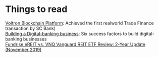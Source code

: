 # Things to read #

[Voltron Blockchain Platform](https://101blockchains.com/contour-blockchain/): Achieved the first realworld Trade Finance transaction by SC Bank)   
[Building a Digital-banking business](https://www.mckinsey.com/industries/financial-services/our-insights/building-a-digital-banking-business): Six success factors to build digital-banking businesses   
[Fundrise eREIT vs. VNQ Vanguard REIT ETF Review: 2-Year Update (November 2019)](https://www.mymoneyblog.com/fundrise-starter-portfolio-vs-reit-etf-review.html)
